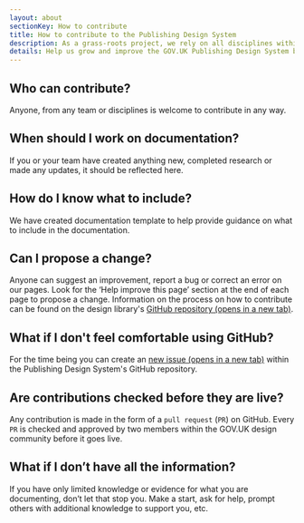 ```yaml
---
layout: about
sectionKey: How to contribute
title: How to contribute to the Publishing Design System
description: As a grass-roots project, we rely on all disciplines within the GOV.UK programme to help improve and grow the Publishing Design System.
details: Help us grow and improve the GOV.UK Publishing Design System by contributing to it. This includes creating new documentation or improving our existing documentation on GOV.UK publishing [components](/components), [patterns](/patterns), and [frontend templates](/frontend-templates).
---
```

## Who can contribute?
Anyone, from any team or disciplines is welcome to contribute in any way.

## When should I work on documentation?
If you or your team have created anything new, completed research or made any updates, it should be reflected here.

## How do I know what to include?
We have created documentation template to help provide guidance on what to include in the documentation.

## Can I propose a change?
Anyone can suggest an improvement, report a bug or correct an error on our pages. Look for the ‘Help improve this page’ section at the end of each page to propose a change. Information on the process on how to contribute can be found on the design library's <a href="https://github.com/nnagewad/DesignLibrary" rel="noopener noreferrer" target="_blank">GitHub repository (opens in a new tab)</a>.

## What if I don't feel comfortable using GitHub?
For the time being you can create an <a href="https://github.com/nnagewad/DesignLibrary/issues" rel="noopener noreferrer" target="_blank">new issue (opens in a new tab)</a> within the Publishing Design System's GitHub repository.

## Are contributions checked before they are live?
Any contribution is made in the form of a `pull request` (`PR`) on GitHub. Every `PR` is checked and approved by two members within the GOV.UK design community before it goes live. 

## What if I don’t have all the information?
If you have only limited knowledge or evidence for what you are documenting, don’t let that stop you. Make a start, ask for help, prompt others with additional knowledge to support you, etc.